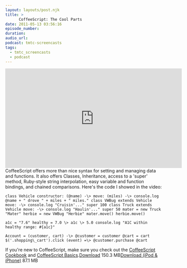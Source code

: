```yaml
---
layout: layouts/post.njk
title: >
      CoffeeScript: The Cool Parts
date: 2011-05-13 03:56:16
episode_number: 
duration: 
audio_url: 
podcast: tmtc-screencasts
tags: 
  - tmtc_screencasts
  - podcast
---
```


<iframe width="560" height="315" src="http://www.youtube.com/embed/43P0kWswWWI" frameborder="0" allowfullscreen></iframe>CoffeeScript offers more than nice syntax for setting and managing data and functions. It also offers Classes, Inheritance, access to a 'super' method, Ruby-style string interpolation, easy variable and function bindings, and chained comparisons. Here's the code I showed in the video:

    class Vehicle constructor: (@name) -\> move: (miles) -\> console.log @name + " drove " + miles + " miles." class VWBug extends Vehicle move: -\> console.log "Cruisin'..." super 100 class Truck extends Vehicle move: -\> console.log "Haulin'..." super 50 mater = new Truck "Mater" herbie = new VWBug "Herbie" mater.move() herbie.move()

    a1c = "7.6" healthy = 7.0 \> a1c \> 5.0 console.log "A1C within healthy range: #{a1c}"

    Account = (customer, cart) -\> @customer = customer @cart = cart $('.shopping\_cart').click (event) =\> @customer.purchase @cart

If you're new to CoffeeScript, make sure you check out the [CoffeeScript Cookbook](http://coffeescriptcookbook.com) and [CoffeeScript Basics](http://teachmetocode.com/screencasts/coffeescript-basics-a-teach-me-to-code-tutorial/).[Download](http://traffic.libsyn.com/tmtc/CoffeescriptTheCoolParts.m4v) 150.3 MB[Download (iPod & iPhone)](http://traffic.libsyn.com/tmtc/CoffeescriptTheCoolPartsiPhone.m4v) 87.1 MB
